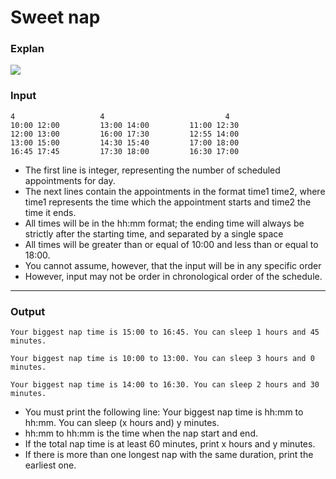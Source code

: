 # Sweet nap
 
### Explan

![](https://images.velog.io/images/jomo34/post/30ecdbbf-d539-42f9-9ba7-a178be6c70c8/image.png)

### Input
```
4			        4	                        4
10:00 12:00			13:00 14:00			11:00 12:30
12:00 13:00			16:00 17:30			12:55 14:00
13:00 15:00			14:30 15:40			17:00 18:00
16:45 17:45			17:30 18:00			16:30 17:00
```
+ The first line is integer, representing the number of scheduled appointments for day.
+ The next lines contain the appointments in the format time1 time2, where time1 represents the time which the appointment starts and time2 the time it ends.
+ All times will be in the hh:mm format; the ending time will always be strictly after the starting time, and separated by a single space
+ All times will be greater than or equal of 10:00 and less than or  equal to 18:00.
+ You cannot assume, however, that the input will be in any specific  order
+ However, input may not be order in chronological order of the schedule.

***

### Output
```
Your biggest nap time is 15:00 to 16:45. You can sleep 1 hours and 45 minutes.

Your biggest nap time is 10:00 to 13:00. You can sleep 3 hours and 0 minutes.

Your biggest nap time is 14:00 to 16:30. You can sleep 2 hours and 30 minutes.
```
+ You must print the following line: Your biggest nap time is hh:mm to hh:mm. You can sleep (x hours and) y minutes.
+ hh:mm to hh:mm is the time when the nap start and end.
+ If the total nap time is at least 60 minutes, print x hours and y minutes.
+ If there is more than one longest nap with the same duration, print  the earliest one.

